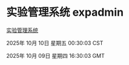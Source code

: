# 实验管理系统 expadmin
[实验管理系统](http://:56808/expadmin-782313d2-e1b1-4ea7-932e-3a55e6a1a4d0/)

2025年 10月 10日 星期五 00:30:03 CST

2025年 10月 09日 星期四 16:30:03 GMT

